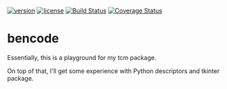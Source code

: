 [![version](https://img.shields.io/badge/version-0.1.0-blue.svg)](./CHANGELOG.md)
[![license](https://img.shields.io/badge/license-MIT-blue.svg)](./LICENSE.md)
[![Build Status](https://travis-ci.org/elliptical/bencode.svg?branch=develop)](https://travis-ci.org/elliptical/bencode)
[![Coverage Status](https://coveralls.io/repos/github/elliptical/bencode/badge.svg?branch=develop)](https://coveralls.io/github/elliptical/bencode?branch=develop)

# bencode
Essentially, this is a playground for my tcm package.

On top of that, I'll get some experience with Python descriptors and tkinter package.
